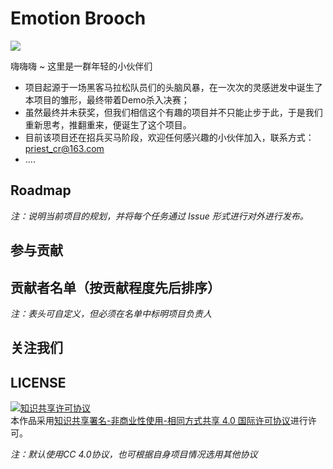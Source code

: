 # Emotion Brooch
<img src='https://www.github.com/image/'>

嗨嗨嗨 ~ 这里是一群年轻的小伙伴们

- 项目起源于一场黑客马拉松队员们的头脑风暴，在一次次的灵感迸发中诞生了本项目的雏形，最终带着Demo杀入决赛；
- 虽然最终并未获奖，但我们相信这个有趣的项目并不只能止步于此，于是我们重新思考，推翻重来，便诞生了这个项目。
- 目前该项目还在招兵买马阶段，欢迎任何感兴趣的小伙伴加入，联系方式：priest_cr@163.com
- ....

## Roadmap

*注：说明当前项目的规划，并将每个任务通过 Issue 形式进行对外进行发布。*

## 参与贡献




## 贡献者名单（按贡献程度先后排序）

*注：表头可自定义，但必须在名单中标明项目负责人*

## 关注我们


## LICENSE

<a rel="license" href="http://creativecommons.org/licenses/by-nc-sa/4.0/"><img alt="知识共享许可协议" style="border-width:0" src="https://img.shields.io/badge/license-CC%20BY--NC--SA%204.0-lightgrey" /></a><br />本作品采用<a rel="license" href="http://creativecommons.org/licenses/by-nc-sa/4.0/">知识共享署名-非商业性使用-相同方式共享 4.0 国际许可协议</a>进行许可。

*注：默认使用CC 4.0协议，也可根据自身项目情况选用其他协议*
